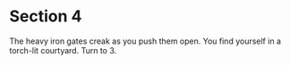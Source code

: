# Section 4

The heavy iron gates creak as you push them open.
You find yourself in a torch-lit courtyard. Turn to 3.